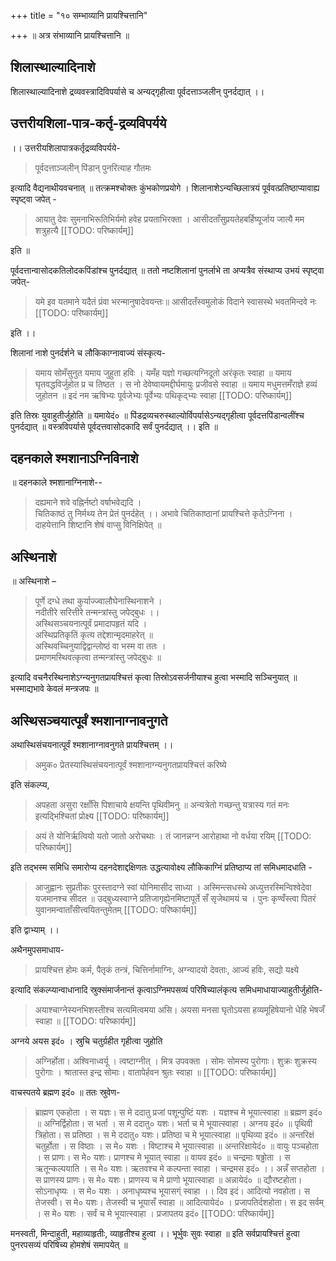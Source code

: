 +++
title = "१० सम्भाव्यानि प्रायश्चित्तानि"

+++
॥ अत्र संभाव्यानि प्रायश्चित्तानि ॥

## शिलास्थाल्यादिनाशे

शिलास्थाल्यादिनाशे द्रव्यवस्त्रादिविपर्यासे च अन्यद्गृहीत्वा पूर्वदत्ताञ्जलीन् पुनर्दद्यात् ।।

## उत्तरीयशिला-पात्र-कर्तृ-द्रव्यविपर्यये

।। उत्तरीयशिलापात्रकर्तृद्रव्यविपर्यये-

> पूर्वदत्ताञ्जलीन् पिंडान् पुनरित्याह गौतमः 

इत्यादि वैद्यनाथीयवचनात् ॥ तत्क्रमश्चोक्तः कुंभकोणप्रयोगे । शिलानाशेऽन्यच्छिलात्रयं पूर्ववत्प्रतिष्ठाप्यावाह्य स्पृष्ट्वा जपेत् -

> आयातु देवः सुमनाभिरूतिभिर्यमो हवेह प्रयताभिरक्ता । आसीदताँसुप्रयतेहबर्हिष्यूर्जाय जात्यै मम शत्रुहत्यै
[[TODO: परिष्कार्यम्]]

 इति ॥ 

पूर्वदत्तान्वासोदकतिलोदकपिंडांश्च पुनर्दद्यात् ॥ ततो नष्टशिलानां पुनर्लाभे ता अप्यत्रैव संस्थाप्य उभयं स्पृष्ट्वा जपेत्-

> यमे इव यतमाने यदैतं प्रंवा भरन्मानुषादेवयन्तः॥ आसीदतँस्वमुलोकं विदाने स्वासस्थे भवतमिन्दवे नः 
[[TODO: परिष्कार्यम्]]

इति ।। 

शिलानां नाशे पुनर्दर्शने च लौकिकाग्नावाज्यं संस्कृत्य-


> यमाय सोमँसुनुत यमाय जुहुता हविः । यमँह यज्ञो गच्छत्यग्निदूतो अरंकृतः स्वाहा ॥ यमाय घृतवद्धविर्जुहोत प्र च तिष्ठत । स नो देवेष्वायमद्दीर्घमायुः प्रजीवसे स्वाहा ॥ यमाय मधुमत्तमँराज्ञे हव्यं जुहोतन ॥ इदं नम ऋषिभ्यः पूर्वजेभ्यः पूर्वेभ्यः पथिकृद्भ्यः स्वाहा
[[TODO: परिष्कार्यम्]]

इति तिस्रः युवाहुतीर्जुहोति ॥ यमायेदं० ॥ 
पिंडद्रव्यचरुस्थाल्योर्विपर्यासेऽन्यद्गृहीत्वा पूर्वदत्तपिंडान्वलींश्च पुनर्दद्यात् ॥ वस्त्रविपर्यासे पूर्वदत्तवासोदकादि सर्वं पुनर्दद्यात् ।। इति ॥

## दहनकाले श्मशानाऽग्निविनाशे

॥ दहनकाले श्मशानाग्निनाशे--

> दह्यमाने शवे वह्निर्नष्टो वर्षाभवेद्यदि ।  
चितिकाष्ठं तु निर्मथ्य तेन प्रेतं पुनर्दहेत् ।।
अभावे चितिकाष्ठानां प्रायश्चित्ते कृतेऽग्निना ।  
दाहयेत्तानि शिष्टानि शेषं वाप्सु विनिक्षिपेत् ॥

## अस्थिनाशे

॥ अस्थिनाशे – 

> पूर्णे दग्धे तथा कुर्याज्ज्वालौघेनास्थिनाशने ।  
नदीतीरे सरित्तीरे तन्मन्त्रांस्तु जपेद्बुधः ।।  
अस्थिसञ्चयनात्पूर्वं प्रमादापहृतं यदि ।  
अस्थिप्रतिकृतिं कृत्य तद्देशान्मृदमाहरेत् ॥  
अस्थिवच्चिनुयाद्विद्वान्लोष्ठं वा भस्म वा ततः ।  
प्रमाणमस्थिवत्कृत्वा तन्मन्त्रांस्तु जपेद्बुधः ॥  

इत्यादि वचनैरस्थिनाशेऽग्न्यनुगतप्रायश्चित्तं कृत्वा तिस्रोऽवसर्जनीयाश्च हुत्वा भस्मादि सञ्चिनुयात् ॥ भस्माद्यभावे केवलं मन्त्रजपः ॥

## अस्थिसञ्चयात्पूर्वं श्मशानाग्नावनुगते

अथास्थिसंचयनात्पूर्वं श्मशानाग्नावनुगते प्रायश्चित्तम् ।। 

> अमुक० प्रेतस्यास्थिसंचयनात्पूर्वं श्मशानाग्न्यनुगतप्रायश्चित्तं करिष्ये 

इति संकल्प्य, 

> अपहता असुरा रक्षाँसि पिशाचाये क्षयन्ति पृथिवीमनु ॥ अन्यत्रेतो गच्छन्तु यत्रास्य गतं मनः इत्यद्भिश्चितां प्रोक्ष्य 
[[TODO: परिष्कार्यम्]]

> अयं ते योनिर्ऋत्वियो यतो जातो अरोचथाः । तं जानन्नग्न आरोहाथा नो वर्धया रयिम् 
[[TODO: परिष्कार्यम्]]

इति तद्भस्म समिधि समारोप्य दहनदेशाद्दक्षिणतः उद्धत्यावोक्ष्य लौकिकाग्निं प्रतिष्ठाप्य तां समिधमादधाति -

> आजुह्वानः सुप्रतीकः पुरस्तादग्ने स्वां योनिमासीद साध्या । अस्मिन्त्सधस्थे अध्युत्तरस्मिन्विश्वेदेवा यजमानश्च सीदत ॥ उद्बुध्यस्वाग्ने प्रतिजागृह्येनमिष्टापूर्ते सँ सृजेथामयं च । पुनः कृण्वँस्त्वा पितरं युवानमन्वाताँसीत्त्वयितन्तुमेतम् 
[[TODO: परिष्कार्यम्]]

इति द्वाभ्याम् ।। 

अथैनमुपसमाधाय- 

> प्रायश्चित्त होमः कर्म, पैतृकं तन्त्रं, चित्तिर्नामाग्निः, अग्न्यादयो देवताः, आज्यं हविः, सद्यो यक्ष्ये 

इत्यादि संकल्प्यान्वाधानादि स्रुक्संमार्जनान्तं कृत्वाऽग्निमपसव्यं परिषिच्यालंकृत्य समिधमाधायाज्याहुतीर्जुहोति- 


> अयाश्चाग्नेस्यनभिशस्तीश्च सत्यमित्वमया असि। अयसा मनसा घृतोऽयसा हव्यमूहिषेयानो धेहि भेषजँ स्वाहा ॥
[[TODO: परिष्कार्यम्]]

अग्नये अयस इदं० । स्रुचि चतुर्ग्रहीत गृहीत्वा जुहोति 


> अग्निर्होता। अश्विनाध्वर्यू । त्वष्टाग्नीत् । मित्र उपवक्ता । सोमः सोमस्य पुरोगाः। शुक्रः शुक्रस्य पुरोगाः । श्रातास्त इन्द्र सोमाः। वातापेर्हवन श्रुतः स्वाहा ॥ 
[[TODO: परिष्कार्यम्]]

वाचस्पतये ब्रह्मण इदं० ॥ ततः स्रुवेण- 

> ब्राह्मण एकहोता । स यज्ञः। स मे ददातु प्रजां पशून्पुष्टिं यशः । यज्ञश्च मे भूयात्स्वाहा ॥ ब्रह्मण इदं० ॥ अग्निर्द्विहोता। स भर्ता । स मे ददातु० यशः। भर्ता च मे भूयात्स्वाहा । अग्नय इदं० ॥ पृथिवी त्रिहोता। स प्रतिष्ठा । स मे ददातु० यशः। प्रतिष्ठा च मे भूयात्स्वाहा ॥ पृथिव्या इदं० ॥ अन्तरिक्षं चतुर्होता । स विष्ठाः । स मे० यशः । विष्टाश्च मे भूयात्स्वाहा ॥ अन्तरिक्षायेदं० ॥ वायुः पञ्चहोता । स प्राणः। स मे० यशः। प्राणश्च मे भूयात् स्वाहा ॥ वायव इदं० ॥ चन्द्रमाः षढ्ढोता । स ऋतून्कल्पयाति । स मे० यशः। ऋतवश्च मे कल्पन्ता स्वाहा । चन्द्रमस इदं० ।। अन्नँ सप्तहोता । स प्राणस्य प्राणः। स मे० यशः। प्राणस्य च मे प्राणो भूयात्स्वाहा ॥ अन्नायेदं० ॥ द्यौरष्टहोता। सोऽनाधृष्यः । स मे० यशः । अनाधृष्यश्च भूयासग्ं स्वाहा ।। दिव इदं। आदित्यो नवहोता। स तेजस्वी। स मे० यशः। तेजस्वी च भूयासँ स्वाहा ॥ आदित्यायेदं० । प्रजापतिर्दशहोता। स इद सर्वम् । स मे० यशः । सर्वं च मे भूयात्स्वाहा । प्रजापतय इदं०
[[TODO: परिष्कार्यम्]]

मनस्वती, मिन्दाहुती, महाव्याहृतीः, व्याहृतीश्च हुत्वा ।। भूर्भुवः सुवः स्वाहा ॥ इति सर्वप्रायश्चित्तं हुत्वा पुनरपसव्यं परिषिच्य होमशेषं समापयेत् ॥
